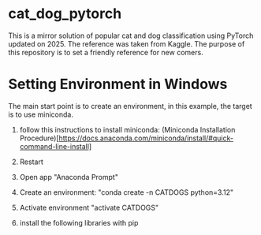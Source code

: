 # cat_dog_pytorch
This is a mirror solution of popular cat and dog classification using PyTorch updated on 2025. The reference was taken from Kaggle. The purpose of this repository is to set a friendly reference for new comers. 
# Setting Environment in Windows
The main start point is to create an environment, in this example, the target is to use miniconda.
1. follow this instructions to install miniconda:
(Miniconda Installation Procedure)[https://docs.anaconda.com/miniconda/install/#quick-command-line-install]

2. Restart

3. Open app "Anaconda Prompt"

4. Create an environment: "conda create -n CATDOGS python=3.12"

5. Activate environment "activate CATDOGS"

6. install the following libraries with pip

